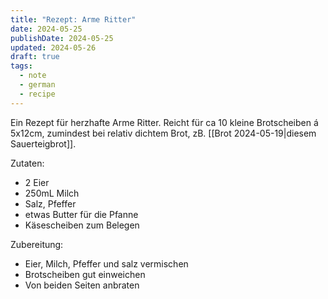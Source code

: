 ```yaml
---
title: "Rezept: Arme Ritter"
date: 2024-05-25
publishDate: 2024-05-25
updated: 2024-05-26
draft: true
tags:
  - note
  - german
  - recipe
---
```

 
Ein Rezept für herzhafte Arme Ritter. Reicht für ca 10 kleine Brotscheiben á 5x12cm, zumindest bei relativ dichtem Brot, zB. [[Brot 2024-05-19|diesem Sauerteigbrot]].

Zutaten:

- 2 Eier
- 250mL Milch
- Salz, Pfeffer
- etwas Butter für die Pfanne
- Käsescheiben zum Belegen

Zubereitung:

- Eier, Milch, Pfeffer und salz vermischen
- Brotscheiben gut einweichen
- Von beiden Seiten anbraten 